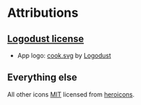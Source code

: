 # Attributions

## [Logodust license](https://logodust.com/license.html)

- App logo: [cook.svg](https://www.dropbox.com/s/ieul67s2keh5r7r/cook.svg?raw=1) by [Logodust](https://logodust.com/) 

## Everything else

All other icons [MIT](https://github.com/tailwindlabs/heroicons/blob/master/LICENSE) licensed from [heroicons](https://heroicons.com/).
